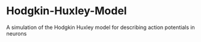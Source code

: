 # Hodgkin-Huxley-Model
A simulation of the Hodgkin Huxley model for describing action potentials in neurons
